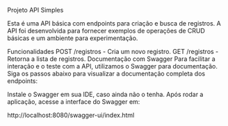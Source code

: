 Projeto API Simples

Esta é uma API básica com endpoints para criação e busca de registros. A API foi desenvolvida para fornecer exemplos de operações de CRUD básicas e um ambiente para experimentação.

Funcionalidades
POST /registros - Cria um novo registro.
GET /registros - Retorna a lista de registros.
Documentação com Swagger
Para facilitar a interação e o teste com a API, utilizamos o Swagger para documentação. Siga os passos abaixo para visualizar a documentação completa dos endpoints:

Instale o Swagger em sua IDE, caso ainda não o tenha.
Após rodar a aplicação, acesse a interface do Swagger em:

http://localhost:8080/swagger-ui/index.html
